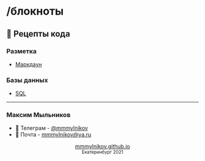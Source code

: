 # /блокноты

## 📝 Рецепты кода

### Разметка
* [Маркдаун](https://mmmylnikov.github.io/notebook/md)
### Базы данных
* [SQL](https://mmmylnikov.github.io/notebook/sql)

---
### Максим Мыльников

* 📱 Телеграм - [@mmmylnikov](https://t.me/MMMylnikov)
* 📧 Почта - [mmmylnikov@ya.ru](mailto:mmmylnikov@ya.ru)

<div align="center"><a href="https://mmmylnikov.github.io">mmmylnikov.github.io</a></div>
<div align="center"><small>Екатеринбург 2021</small></div>